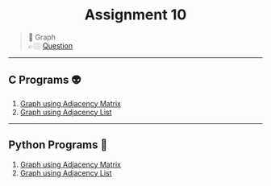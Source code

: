 <h1 align="center"> Assignment 10 </h1>

> 💠 Graph<br> 👉🏼 [Question](/Questions/Assignment-10%40DSALAB.txt)

---

## C Programs 👽

1. [Graph using Adjacency Matrix](/Graph/C%20Programs/adjacencyMatrix.c)
1. [Graph using Adjacency List](/Graph/C%20Programs/adjacencyList.c)

---

## Python Programs 🤖

1. [Graph using Adjacency Matrix](/Graph/Python%20Programs/adjacencyMatrix.py)
1. [Graph using Adjacency List](/Graph/Python%20Programs/adjacencyList.py)
